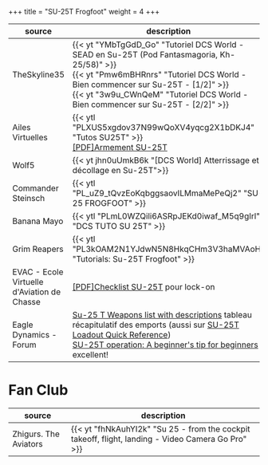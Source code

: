 +++
title = "SU-25T Frogfoot"
weight = 4
+++

source       | description
------------ | -----------
TheSkyline35 | {{< yt "YMbTgGdD_Go" "Tutoriel DCS World - SEAD en Su-25T (Pod Fantasmagoria, Kh-25/58)" >}}<br /> {{< yt "Pmw6mBHRnrs" "Tutoriel DCS World - Bien commencer sur Su-25T - [1/2]" >}} <br /> {{< yt "3w9u_CWnQeM" "Tutoriel DCS World - Bien commencer sur Su-25T - [2/2]" >}}
Ailes Virtuelles | {{< ytl "PLXUS5xgdov37N99wQoXV4yqcg2X1bDKJ4" "Tutos SU25T" >}}<br /> [[PDF]Armement SU-25T](http://www.ailesvirtuelles.com/assets/pdf-files/Armement-SU-25T.pdf?)
Wolf5 | {{< yt jhn0uUmkB6k "[DCS World] Atterrissage et décollage en Su-25T">}}
Commander Steinsch | {{< ytl "PL_uZ9_tQvzEoKqbggsaovILMmaMePeQj2" "SU-25 FROGFOOT" >}}
Banana Mayo  | {{< ytl "PLmL0WZQili6ASRpJEKd0iwaf_M5q9gIrl" "DCS TUTO SU 25T" >}}
Grim Reapers | {{< ytl "PL3kOAM2N1YJdwN5N8HkqCHm3V3haMVAoH" "Tutorials: Su-25T Frogfoot" >}}
EVAC - Ecole Virtuelle d'Aviation de Chasse | [[PDF]Checklist SU-25T](http://evacfr.free.fr/PUBLIC/LOCKON/BIBLIO/C2/checklistSU25T.pdf) pour lock-on
Eagle Dynamics - Forum | [Su-25 T Weapons list with descriptions](https://forums.eagle.ru/showthread.php?t=248923) tableau récapitulatif des emports (aussi sur [SU-25T Loadout Quick Reference](https://www.digitalcombatsimulator.com/en/files/670535/?sphrase_id=2874759))<br /> [SU-25T operation: A beginner's tip for beginners](https://forums.eagle.ru/showthread.php?t=110779) excellent!

# Fan Club
source              | description
------------------- | -----------
Zhigurs. The Aviators | {{< yt "fhNkAuhYI2k" "Su 25 - from the cockpit takeoff, flight, landing - Video Camera Go Pro" >}}
